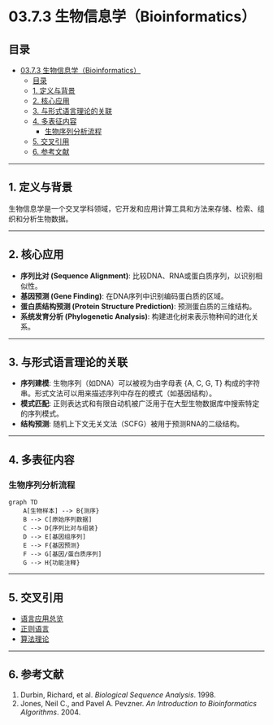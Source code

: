 # 03.7.3 生物信息学（Bioinformatics）

## 目录

- [03.7.3 生物信息学（Bioinformatics）](#0373-生物信息学bioinformatics)
  - [目录](#目录)
  - [1. 定义与背景](#1-定义与背景)
  - [2. 核心应用](#2-核心应用)
  - [3. 与形式语言理论的关联](#3-与形式语言理论的关联)
  - [4. 多表征内容](#4-多表征内容)
    - [生物序列分析流程](#生物序列分析流程)
  - [5. 交叉引用](#5-交叉引用)
  - [6. 参考文献](#6-参考文献)

---

## 1. 定义与背景

生物信息学是一个交叉学科领域，它开发和应用计算工具和方法来存储、检索、组织和分析生物数据。

---

## 2. 核心应用

- **序列比对 (Sequence Alignment)**: 比较DNA、RNA或蛋白质序列，以识别相似性。
- **基因预测 (Gene Finding)**: 在DNA序列中识别编码蛋白质的区域。
- **蛋白质结构预测 (Protein Structure Prediction)**: 预测蛋白质的三维结构。
- **系统发育分析 (Phylogenetic Analysis)**: 构建进化树来表示物种间的进化关系。

---

## 3. 与形式语言理论的关联

- **序列建模**: 生物序列（如DNA）可以被视为由字母表 {A, C, G, T} 构成的字符串。形式文法可以用来描述序列中存在的模式（如基因结构）。
- **模式匹配**: 正则表达式和有限自动机被广泛用于在大型生物数据库中搜索特定的序列模式。
- **结构预测**: 随机上下文无关文法（SCFG）被用于预测RNA的二级结构。

---

## 4. 多表征内容

### 生物序列分析流程

```mermaid
graph TD
    A[生物样本] --> B{测序}
    B --> C[原始序列数据]
    C --> D{序列比对与组装}
    D --> E[基因组序列]
    E --> F{基因预测}
    F --> G[基因/蛋白质序列]
    G --> H{功能注释}
```

---

## 5. 交叉引用

- [语言应用总览](./README.md)
- [正则语言](../03.3_Language_Hierarchy/03.3.1_Regular_Languages.md)
- [算法理论](../../12_Algorithm_Theory/README.md)

---

## 6. 参考文献

1. Durbin, Richard, et al. *Biological Sequence Analysis*. 1998.
2. Jones, Neil C., and Pavel A. Pevzner. *An Introduction to Bioinformatics Algorithms*. 2004.
